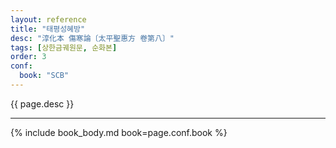 ```yaml
---
layout: reference
title: "태평성혜방"
desc: "淳化本 傷寒論〔太平聖惠方 卷第八〕"
tags: [상한금궤원문, 순화본]
order: 3
conf:
  book: "SCB"
---
```


{{ page.desc }}

***

{% include book_body.md book=page.conf.book %}
